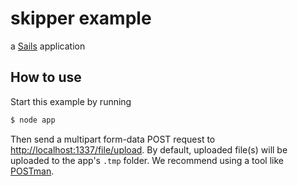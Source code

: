 # skipper example

a [Sails](http://sailsjs.org) application

## How to use

Start this example by running
```sh
$ node app
```

Then send a multipart form-data POST request to [http://localhost:1337/file/upload](http://localhost:1337/file/upload).  By default, uploaded file(s) will be uploaded to the app's `.tmp` folder.  We recommend using a tool like [POSTman](https://www.getpostman.com).